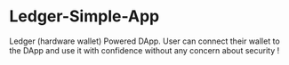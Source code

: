 # Ledger-Simple-App

Ledger (hardware wallet) Powered DApp. User can connect their wallet to the DApp and use it with confidence without any concern about security !
